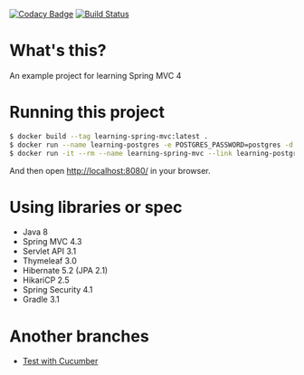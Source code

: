 [![Codacy Badge](https://api.codacy.com/project/badge/Grade/47b85b9dd99f4b85a6011d06882a5200)](https://www.codacy.com/app/crizin/learning-spring-mvc?utm_source=github.com&utm_medium=referral&utm_content=crizin/learning-spring-mvc&utm_campaign=badger)
[![Build Status](https://travis-ci.org/crizin/learning-spring-mvc.svg?branch=master)](https://travis-ci.org/crizin/learning-spring-mvc)

# What's this?

An example project for learning Spring MVC 4

# Running this project

```sh
$ docker build --tag learning-spring-mvc:latest .
$ docker run --name learning-postgres -e POSTGRES_PASSWORD=postgres -d postgres:9.5
$ docker run -it --rm --name learning-spring-mvc --link learning-postgres:postgres -p 8080:8080 learning-spring-mvc:latest
```

And then open [http://localhost:8080/](http://localhost:8080/) in your browser.

# Using libraries or spec

- Java 8
- Spring MVC 4.3
- Servlet API 3.1
- Thymeleaf 3.0
- Hibernate 5.2 (JPA 2.1)
- HikariCP 2.5
- Spring Security 4.1
- Gradle 3.1

# Another branches

- [Test with Cucumber](https://github.com/crizin/learning-spring-mvc/tree/cucumber)
